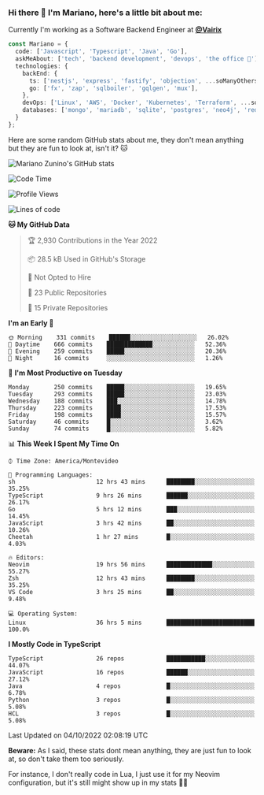 ### Hi there 👋 I'm Mariano, here's a little bit about me:

Currently I'm working as a Software Backend Engineer at [**@Vairix**](https://vairix.com)

```ts
const Mariano = {
  code: ['Javascript', 'Typescript', 'Java', 'Go'],
  askMeAbout: ['tech', 'backend development', 'devops', 'the office 💼'],
  technologies: {
    backEnd: {
      ts: ['nestjs', 'express', 'fastify', 'objection', ...soManyOthersFrameworks],
      go: ['fx', 'zap', 'sqlboiler', 'gqlgen', 'mux'],
    },
    devOps: ['Linux', 'AWS', 'Docker', 'Kubernetes', 'Terraform', ...soManyOthersTools],
    databases: ['mongo', 'mariadb', 'sqlite', 'postgres', 'neo4j', 'redis'],
  }
};
```

Here are some random GitHub stats about me, they don't mean anything but they are fun to look at, isn't it? 🐱

![Mariano Zunino's GitHub stats](https://github-readme-stats.vercel.app/api?username=marianozunino&count_private=true&show_icons=true&theme=radical)

<!--START_SECTION:waka-->
![Code Time](http://img.shields.io/badge/Code%20Time-182%20hrs%207%20mins-blue)

![Profile Views](http://img.shields.io/badge/Profile%20Views-2-blue)

![Lines of code](https://img.shields.io/badge/From%20Hello%20World%20I%27ve%20Written-355%20Thousand%20lines%20of%20code-blue)

**🐱 My GitHub Data** 

> 🏆 2,930 Contributions in the Year 2022
 > 
> 📦 28.5 kB Used in GitHub's Storage 
 > 
> 🚫 Not Opted to Hire
 > 
> 📜 23 Public Repositories 
 > 
> 🔑 15 Private Repositories  
 > 
**I'm an Early 🐤** 

```text
🌞 Morning    331 commits    ██████░░░░░░░░░░░░░░░░░░░   26.02% 
🌆 Daytime    666 commits    █████████████░░░░░░░░░░░░   52.36% 
🌃 Evening    259 commits    █████░░░░░░░░░░░░░░░░░░░░   20.36% 
🌙 Night      16 commits     ░░░░░░░░░░░░░░░░░░░░░░░░░   1.26%

```
📅 **I'm Most Productive on Tuesday** 

```text
Monday       250 commits    █████░░░░░░░░░░░░░░░░░░░░   19.65% 
Tuesday      293 commits    █████░░░░░░░░░░░░░░░░░░░░   23.03% 
Wednesday    188 commits    ███░░░░░░░░░░░░░░░░░░░░░░   14.78% 
Thursday     223 commits    ████░░░░░░░░░░░░░░░░░░░░░   17.53% 
Friday       198 commits    ████░░░░░░░░░░░░░░░░░░░░░   15.57% 
Saturday     46 commits     █░░░░░░░░░░░░░░░░░░░░░░░░   3.62% 
Sunday       74 commits     █░░░░░░░░░░░░░░░░░░░░░░░░   5.82%

```


📊 **This Week I Spent My Time On** 

```text
⌚︎ Time Zone: America/Montevideo

💬 Programming Languages: 
sh                       12 hrs 43 mins      ████████░░░░░░░░░░░░░░░░░   35.25% 
TypeScript               9 hrs 26 mins       ██████░░░░░░░░░░░░░░░░░░░   26.17% 
Go                       5 hrs 12 mins       ███░░░░░░░░░░░░░░░░░░░░░░   14.45% 
JavaScript               3 hrs 42 mins       ██░░░░░░░░░░░░░░░░░░░░░░░   10.26% 
Cheetah                  1 hr 27 mins        █░░░░░░░░░░░░░░░░░░░░░░░░   4.03%

🔥 Editors: 
Neovim                   19 hrs 56 mins      █████████████░░░░░░░░░░░░   55.27% 
Zsh                      12 hrs 43 mins      ████████░░░░░░░░░░░░░░░░░   35.25% 
VS Code                  3 hrs 25 mins       ██░░░░░░░░░░░░░░░░░░░░░░░   9.48%

💻 Operating System: 
Linux                    36 hrs 5 mins       █████████████████████████   100.0%

```

**I Mostly Code in TypeScript** 

```text
TypeScript               26 repos            ███████████░░░░░░░░░░░░░░   44.07% 
JavaScript               16 repos            ██████░░░░░░░░░░░░░░░░░░░   27.12% 
Java                     4 repos             █░░░░░░░░░░░░░░░░░░░░░░░░   6.78% 
Python                   3 repos             █░░░░░░░░░░░░░░░░░░░░░░░░   5.08% 
HCL                      3 repos             █░░░░░░░░░░░░░░░░░░░░░░░░   5.08%

```



 Last Updated on 04/10/2022 02:08:19 UTC
<!--END_SECTION:waka-->

**Beware:** As I said, these stats dont mean anything, they are just fun to look at, so don't take them too seriously.

For instance, I don't really code in Lua, I just use it for my Neovim configuration, but it's still might show up in my stats 🤷‍♂️
